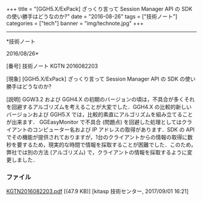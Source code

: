 ﻿+++
title = "[GGH5.X/ExPack] ざっくり言って Session Manager API の SDK の使い勝手はどうなのか?"
date = "2016-08-26"
tags = ["技術ノート"]
categories = ["tech"]
banner = "img/technote.jpg"
+++

-----------------------------------------------------------------------------------------------------------------------------

*技術ノート

2016/08/26*


[番号]
技術ノート KGTN 2016082203

[現象]
[GGH5.X/ExPack] ざっくり言って Session Manager API の SDK
の使い勝手はどうなのか?

[説明]
GGW3.2 および GGH4.X
の初期のバージョンの頃は，不具合が多くそれを回避するアルゴリズムを考えることが大変でした．GGH4.X
の比較的新しいバージョンおよび GGH5.X
では，比較的素直にアルゴリズムを組み立てることが出来ます． GGEasyMonitor
で不具合 (問題点)
を回避した処理としてはクライアントのコンピューター名および IP
アドレスの取得があります．SDK の API
でその機能が提供されておりますが，1台のクライアントからの情報の取得に数秒を要するため，現実的な時間で情報を採取することが困難でした．このため，弊社では別の方法
(アルゴリズム) で，クライアントの情報を採取するように変更しました．


### ファイル

 
 


[KGTN2016082203.pdf](http://techreport.kitasp.net/attachments/download/3802/KGTN2016082203.pdf)
 [(47.9 KB)] [kitasp 技術センター, 2017/09/01
16:21]


 


 

